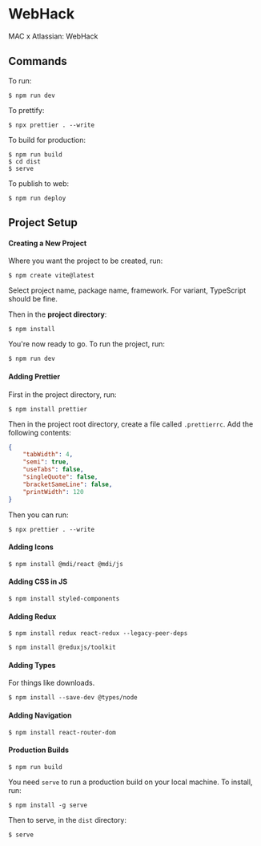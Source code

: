 # WebHack
MAC x Atlassian: WebHack

## Commands

To run:

```
$ npm run dev
```

To prettify:

```
$ npx prettier . --write
```

To build for production:

```
$ npm run build
$ cd dist
$ serve
```

To publish to web:

```
$ npm run deploy
```

## Project Setup

#### Creating a New Project

Where you want the project to be created, run:

```
$ npm create vite@latest
```

Select project name, package name, framework. For variant, TypeScript should be fine.

Then in the **project directory**:

```
$ npm install
```

You're now ready to go. To run the project, run:

```
$ npm run dev
```

#### Adding Prettier

First in the project directory, run:

```
$ npm install prettier
```

Then in the project root directory, create a file called `.prettierrc`. Add the following contents:

```json
{
    "tabWidth": 4,
    "semi": true,
    "useTabs": false,
    "singleQuote": false,
    "bracketSameLine": false,
    "printWidth": 120
}
```

Then you can run:

```
$ npx prettier . --write
```

#### Adding Icons

```
$ npm install @mdi/react @mdi/js
```

#### Adding CSS in JS

```
$ npm install styled-components
```

#### Adding Redux

```
$ npm install redux react-redux --legacy-peer-deps
```

```
$ npm install @reduxjs/toolkit
```

#### Adding Types

For things like downloads.

```
$ npm install --save-dev @types/node
```

#### Adding Navigation

```
$ npm install react-router-dom
```

#### Production Builds

```
$ npm run build
```

You need `serve` to run a production build on your local machine. To install, run:

```
$ npm install -g serve
```

Then to serve, in the `dist` directory:

```
$ serve
```

